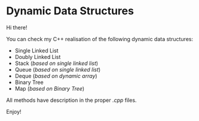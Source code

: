 # Dynamic Data Structures

Hi there!

You can check my C++ realisation of the following dynamic data structures:
* Single Linked List
* Doubly Linked List
* Stack (*based on single linked list*)
* Queue (*based on single linked list*)
* Deque (*based on dynamic array*)
* Binary Tree
* Map (*based on Binary Tree*)

All methods have description in the proper *.cpp* files.
 
Enjoy!
